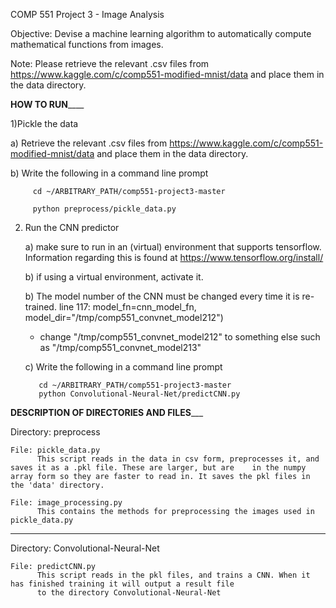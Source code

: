 COMP 551 Project 3 - Image Analysis

Objective: Devise a machine learning algorithm to automatically compute mathematical functions from images.

Note: Please retrieve the relevant .csv files from https://www.kaggle.com/c/comp551-modified-mnist/data and place them in the data directory.



________________________HOW TO RUN____________________________

1)Pickle the data

   a) Retrieve the relevant .csv files from https://www.kaggle.com/c/comp551-modified-mnist/data and place them in the data directory.
   
   b) Write the following in a command line prompt 
   
         cd ~/ARBITRARY_PATH/comp551-project3-master
         
         python preprocess/pickle_data.py
   
   
2) Run the CNN predictor
   
   a) make sure to run in an (virtual) environment that supports tensorflow. Information regarding this is found at https://www.tensorflow.org/install/
   
   b) if using a virtual environment, activate it. 
   
   b) The model number of the CNN must be changed every time it is re-trained. 
   line 117:  model_fn=cnn_model_fn, model_dir="/tmp/comp551_convnet_model212")
      - change "/tmp/comp551_convnet_model212" to something else such as "/tmp/comp551_convnet_model213"
   
   c) Write the following in a command line prompt 
          
          cd ~/ARBITRARY_PATH/comp551-project3-master
          python Convolutional-Neural-Net/predictCNN.py



____________DESCRIPTION OF DIRECTORIES AND FILES_______________

Directory: preprocess

    File: pickle_data.py
          This script reads in the data in csv form, preprocesses it, and saves it as a .pkl file. These are larger, but are    in the numpy array form so they are faster to read in. It saves the pkl files in the 'data' directory.
          
    File: image_processing.py
          This contains the methods for preprocessing the images used in pickle_data.py
 
________________________________________________________________
Directory: Convolutional-Neural-Net
    
    File: predictCNN.py
          This script reads in the pkl files, and trains a CNN. When it has finished training it will output a result file
          to the directory Convolutional-Neural-Net
